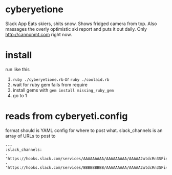 # cyberyetione
Slack App
Eats skiers, shits snow. Shows fridged camera from top. Also massages the overly optimistic ski report and puts it out daily.
Only http://cannonmt.com right now. 

# install
run like this
1. `ruby ./cyberyetione.rb` or `ruby ./coolaid.rb`
2. wait for ruby gem fails from require
3. install gems with `gem install missing_ruby_gem`
4. go to 1

# reads from cyberyeti.config
format should is YAML config for where to post what.
slack_channels is an array of URLs to post to
```
---
:slack_channels:
- 'https://hooks.slack.com/services/AAAAAAAAA/AAAAAAAAA/AAAAA2utdcRn3SFi4RyLeKLY'
- 'https://hooks.slack.com/services/BBBBBBBBB/AAAAAAAAA/AAAAA2utdcRn3SFi4RyLeKLY'
```
